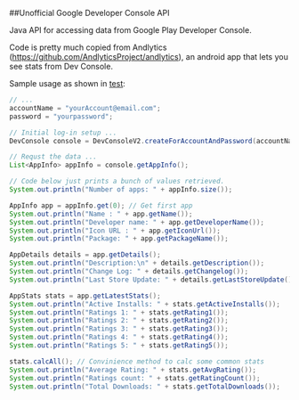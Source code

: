 ##Unofficial Google Developer Console API

Java API for accessing data from Google Play Developer Console.

Code is pretty much copied from Andlytics (https://github.com/AndlyticsProject/andlytics), an android app that lets you see stats from Dev Console.

Sample usage as shown in [test][1]:
```java
// ...
accountName = "yourAccount@email.com";
password = "yourpassword";

// Initial log-in setup ...
DevConsole console = DevConsoleV2.createForAccountAndPassword(accountName, password);

// Requst the data ...
List<AppInfo> appInfo = console.getAppInfo();

// Code below just prints a bunch of values retrieved.
System.out.println("Number of apps: " + appInfo.size());

AppInfo app = appInfo.get(0); // Get first app
System.out.println("Name : " + app.getName());
System.out.println("Developer name: " + app.getDeveloperName());
System.out.println("Icon URL : " + app.getIconUrl());
System.out.println("Package: " + app.getPackageName());

AppDetails details = app.getDetails();
System.out.println("Description:\n" + details.getDescription());
System.out.println("Change Log: " + details.getChangelog());
System.out.println("Last Store Update: " + details.getLastStoreUpdate());

AppStats stats = app.getLatestStats();
System.out.println("Active Installs: " + stats.getActiveInstalls());
System.out.println("Ratings 1: " + stats.getRating1());
System.out.println("Ratings 2: " + stats.getRating2());
System.out.println("Ratings 3: " + stats.getRating3());
System.out.println("Ratings 4: " + stats.getRating4());
System.out.println("Ratings 5: " + stats.getRating5());

stats.calcAll(); // Convinience method to calc some common stats
System.out.println("Average Rating: " + stats.getAvgRating());
System.out.println("Ratings count: " + stats.getRatingCount());
System.out.println("Total Downloads: " + stats.getTotalDownloads());
```
[1]: https://github.com/xiaochuanyu/DeveloperConsoleAPI/blob/master/Test/src/com/xiao/devconsole/test/Main.java

